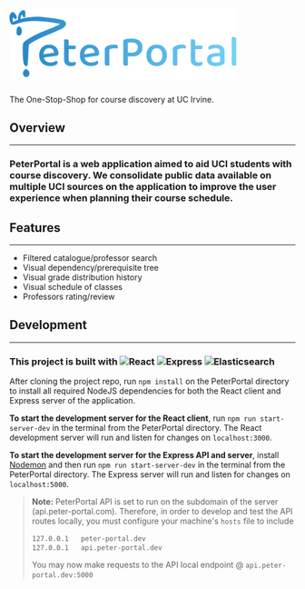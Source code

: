 <h1>
  <img src="misc/peterportal-banner-logo.svg" alt="PeterPortal" width="400" />
</h1>

The One-Stop-Shop for course discovery at UC Irvine.

## Overview
---

### PeterPortal is a web application aimed to aid UCI students with course discovery. We consolidate public data available on multiple UCI sources on the application to improve the user experience when planning their course schedule.

## Features
---
- Filtered catalogue/professor search
- Visual dependency/prerequisite tree
- Visual grade distribution history
- Visual schedule of classes
- Professors rating/review

## Development
---
<h3>
  <span>
  This project is built with
    <img src="https://upload.wikimedia.org/wikipedia/commons/thumb/a/a7/React-icon.svg/1280px-React-icon.svg.png" alt="React" height="18" />
    <img src="https://expressjs.com/images/express-facebook-share.png" alt="Express" height="18"/>
    <img src="https://cdn.freebiesupply.com/logos/large/2x/elastic-elasticsearch-logo-png-transparent.png" alt="Elasticsearch" height="18"/>
  </span>
</h3>

After cloning the project repo, run `npm install` on the PeterPortal directory to install all required NodeJS dependencies for both the React client and Express server of the application.

__To start the development server for the React client__, run `npm run start-server-dev` in the terminal from the PeterPortal directory. The React development server will run and listen for changes on `localhost:3000`.

__To start the development server for the Express API and server__, install [Nodemon](https://nodemon.io/) and then run `npm run start-server-dev` in the terminal from the PeterPortal directory. The Express server will run and listen for changes on `localhost:5000`.

>__Note:__ PeterPortal API is set to run on the subdomain of the server (api.peter-portal.com). Therefore, in order to develop and test the API routes locally, you must configure your machine's `hosts` file to include 
>```
>127.0.0.1   peter-portal.dev
>127.0.0.1   api.peter-portal.dev
>```
>You may now make requests to the API local endpoint @ `api.peter-portal.dev:5000`

